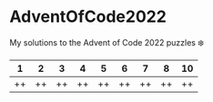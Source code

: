 # AdventOfCode2022
My solutions to the Advent of Code 2022 puzzles ❄️

| 1 | 2 | 3 | 4 | 5 | 6 | 7 | 8 | 10 |
| :---: | :---: | :---: | :---: | :---: | :---: | :---: | :---: | :---: |
| ++ | ++ | ++ | ++ | ++ | ++ | ++ | ++ | ++ |
